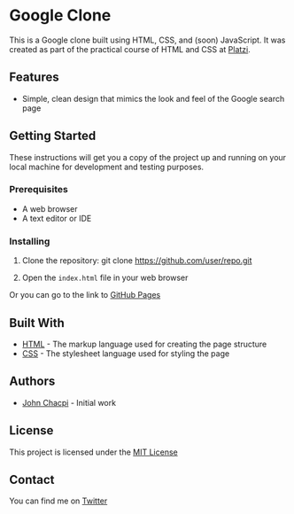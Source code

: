 # Google Clone

This is a Google clone built using HTML, CSS, and (soon) JavaScript. It was created as part of the practical course of HTML and CSS at [Platzi](https://platzi.com/).

## Features

- Simple, clean design that mimics the look and feel of the Google search page

## Getting Started

These instructions will get you a copy of the project up and running on your local machine for development and testing purposes.

### Prerequisites

- A web browser
- A text editor or IDE

### Installing

1. Clone the repository: git clone https://github.com/user/repo.git

2. Open the `index.html` file in your web browser

Or you can go to the link to [GitHub Pages](https://ionuser13.github.io/Google-CLone/)

## Built With

- [HTML](https://developer.mozilla.org/en-US/docs/Web/HTML) - The markup language used for creating the page structure
- [CSS](https://developer.mozilla.org/en-US/docs/Web/CSS) - The stylesheet language used for styling the page

## Authors

- [John Chacpi](https://github.com/ionuser13) - Initial work

## License

This project is licensed under the [MIT License](https://opensource.org/licenses/MIT)

## Contact
You can find me on [Twitter](https://twitter.com/ionuser03)
